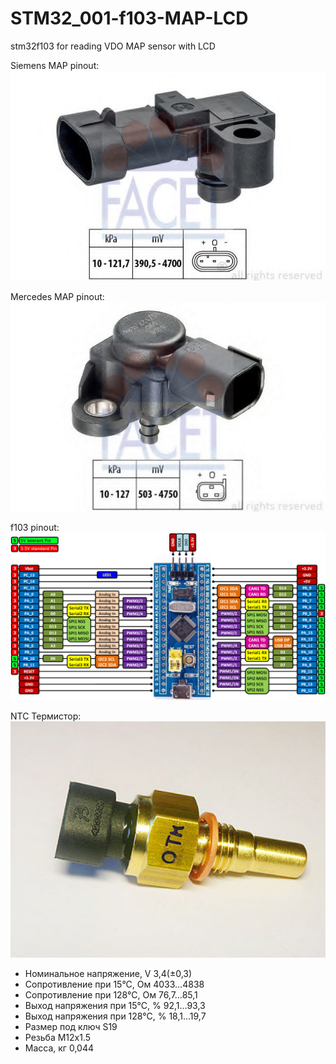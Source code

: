 # STM32_001-f103-MAP-LCD
stm32f103 for reading VDO MAP sensor with LCD

Siemens MAP pinout:
![](https://github.com/Godiget/STM32_001-f103-MAP-LCD/blob/master/fig/map_vdo.jpg)

Mercedes MAP pinout:
![](https://github.com/Godiget/STM32_001-f103-MAP-LCD/blob/master/fig/map_mercedes.jpg)

f103 pinout:
![](https://github.com/Godiget/STM32_001-f103-MAP-LCD/blob/master/fig/stm32f103c8t6_pinout.png)

NTC Термистор:
![](https://github.com/Godiget/STM32_001-f103-MAP-LCD/blob/master/fig/ntc_thermistor.jpg)

- Номинальное напряжение, V 3,4(±0,3)
- Сопротивление при 15°С, Ом 4033…4838
- Сопротивление при 128°С, Ом 76,7…85,1
- Выход напряжения при 15°С, % 92,1…93,3
- Выход напряжения при 128°С, % 18,1…19,7
- Размер под ключ S19
- Резьба М12x1.5
- Масса, кг 0,044